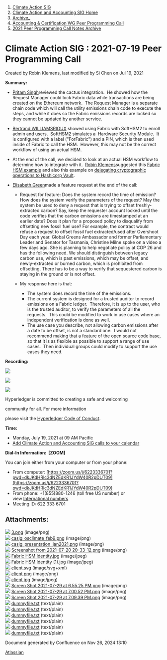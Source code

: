 1. [Climate Action SIG](index.html)
2. [Climate Action and Accounting SIG Home](Climate-Action-and-Accounting-SIG-Home_19005445.html)
3. [Archive\_](Archive__19006062.html)
4. [Accounting &amp; Certification WG Peer Programming Call](19006574.html)
5. [2021 Peer Programming Call Notes Archive](2021-Peer-Programming-Call-Notes-Archive_19006679.html)

# Climate Action SIG : 2021-07-19 Peer Programming Call

Created by Robin Klemens, last modified by Si Chen on Jul 19, 2021

**Summary:**

- [Pritam Singh](https://lf-hyperledger.atlassian.net/wiki/people/70121:3f6d9be4-62e2-4d6c-a3ae-b43ec2ba2d9a?ref=confluence)reviewed the cactus integration.  He showed how the Request Manager could lock Fabric data while transactions are being created on the Ethereum network.  The Request Manager is a separate chain code which will call the utility emissions chain code to execute the steps, and while it does so the Fabric emissions records are locked so they cannot be updated by another service.
- [Bertrand WILLIAMSRIOUX](https://lf-hyperledger.atlassian.net/wiki/people/712020:57613290-3ad4-4f53-8166-19a9bdb9c047?ref=confluence) showed using Fabric with SoftHSM2 to enroll admin and users.  SoftHSM2 simulates a  Hardware Security Module.  It is configured with a label ("ForFabric") and a PIN, which is then used inside of Fabric to call the HSM.  However, this may not be the correct workflow of using an actual HSM.
- At the end of the call, we decided to look at an actual HSM workflow to determine how to integrate with it.  [Robin Klemens](https://lf-hyperledger.atlassian.net/wiki/people/5b068694a595df5d0a165a66?ref=confluence)suggested this [Fabric HSM example](https://github.com/hyperledger/fabric-test/tree/main/regression/hsm) and also this example on [delegating cryptographic operations to Hashicorp Vault](https://stackoverflow.com/questions/64636337/hyperledger-fabric-how-to-delegate-cryptographic-operations-to-hashicorp-vault).
- [Elisabeth Green](https://lf-hyperledger.atlassian.net/wiki/people/712020:5b417990-5e6e-4737-8337-1a1cc470388b?ref=confluence)made a feature request at the end of the call:
  
  - Request for feature: Does the system record the time of emission? How does the system verify the parameters of the request? May the system be used to deny a request that is trying to offset freshly-extracted carbon? Say, keep the requester account locked until the code verifies that the carbon emissions are timestamped at an earlier date? Does it plan for a proposed policy to disqualify from offsetting new fossil fuel use? For example, the contract would refuse a request to offset fossil fuel extracted/used after Overshoot Day each year. Global Greens Ambassador and former Parliamentary Leader and Senator for Tasmania, Christine Milne spoke on a video a few days ago. She is planning to help negotiate policy at COP 26 and has the following need. We should distinguish between legacy carbon use, which is past emissions, which may be offset, and newly-extracted or burned carbon, which is prohibited from offsetting. There has to be a way to verify that sequestered carbon is staying in the ground or is not offset.
  - My response here is that:
    
    - The system does record the time of the emissions.
    - The current system is designed for a trusted auditor to record emissions on a Fabric ledger.  Therefore, it is up to the user, who is the trusted auditor, to verify the parameters of all the requests.  This could be modified to work in use cases where an independent verification is done as well.
    - The use case you describe, not allowing carbon emissions after a date to be offset, is not a standard one.  I would not recommend making that a feature of the open source code base, so that it is as flexible as possible to support a range of use cases.  Then individual groups could modify to support the use cases they need.

**Recording:**

**![](plugins/servlet/confluence/placeholder/unknown-attachment)**

![](https://wiki.hyperledger.org/download/attachments/29034696/Antitrustnotice.png?version=1&modificationDate=1581695654000&api=v2)

![](https://wiki.hyperledger.org/download/attachments/2392771/welcome.png?version=2&modificationDate=1572450107000&api=v2)

Hyperledger is committed to creating a safe and welcoming

community for all. For more information

please visit the [Hyperledger Code of Conduct](https://lf-hyperledger.atlassian.net/wiki/spaces/HYP/pages/19595281/Hyperledger+Code+of+Conduct).

**Time:**

- Monday, July 19, 2021 at 09 AM Pacific
- [Add Climate Action and Accounting SIG calls to your calendar](https://lists.hyperledger.org/g/climate-sig/ics/invite.ics?repeatid=31581)

**Dial-In Information:  \[ZOOM]**

You can join either from your computer or from your phone:

- From computer: [https://zoom.us/j/6223336701?pwd=dkJKdHRlc3dNZEdKR1JYdW40R2pDUT09](https://zoom.us/j/6223336701?pwd=dkJKdHRlc3dNZEdKR1JYdW40R2pDUT09)
- From phone: +1(855)880-1246 (toll free US number) or view [International numbers](https://zoom.us/u/bAaJoyznp)
- Meeting ID: 622 333 6701

## Attachments:

![](images/icons/bullet_blue.gif) [3.png](attachments/19007933/19007936.png) (image/png)  
![](images/icons/bullet_blue.gif) [casig\_osclimate\_feb9.png](attachments/19007933/19007938.png) (image/png)  
![](images/icons/bullet_blue.gif) [casig\_presentation\_jan2021.png](attachments/19007933/19007939.png) (image/png)  
![](images/icons/bullet_blue.gif) [Screenshot from 2021-07-20 20-33-12.png](attachments/19007933/19007978.png) (image/png)  
![](images/icons/bullet_blue.gif) [Fabric HSM Identity.jpg](attachments/19007933/19008007.jpg) (image/jpeg)  
![](images/icons/bullet_blue.gif) [Fabric HSM Identity (1).jpg](attachments/19007933/19008034.jpg) (image/jpeg)  
![](images/icons/bullet_blue.gif) [client.svg](attachments/19007933/19008043.svg) (image/svg+xml)  
![](images/icons/bullet_blue.gif) [client.png](attachments/19007933/19008044.png) (image/png)  
![](images/icons/bullet_blue.gif) [client.jpg](attachments/19007933/19008045.jpg) (image/jpeg)  
![](images/icons/bullet_blue.gif) [Screen Shot 2021-07-29 at 6.55.25 PM.png](attachments/19007933/19008071.png) (image/png)  
![](images/icons/bullet_blue.gif) [Screen Shot 2021-07-29 at 7.00.52 PM.png](attachments/19007933/19008072.png) (image/png)  
![](images/icons/bullet_blue.gif) [Screen Shot 2021-07-29 at 7.09.39 PM.png](attachments/19007933/19008073.png) (image/png)  
![](images/icons/bullet_blue.gif) [dummyfile.txt](attachments/19007933/19007934.txt) (text/plain)  
![](images/icons/bullet_blue.gif) [dummyfile.txt](attachments/19007933/19007942.txt) (text/plain)  
![](images/icons/bullet_blue.gif) [dummyfile.txt](attachments/19007933/19007940.txt) (text/plain)  
![](images/icons/bullet_blue.gif) [dummyfile.txt](attachments/19007933/19007941.txt) (text/plain)  
![](images/icons/bullet_blue.gif) [dummyfile.txt](attachments/19007933/19007937.txt) (text/plain)  
![](images/icons/bullet_blue.gif) [dummyfile.txt](attachments/19007933/19007935.txt) (text/plain)

Document generated by Confluence on Nov 26, 2024 13:10

[Atlassian](http://www.atlassian.com/)
